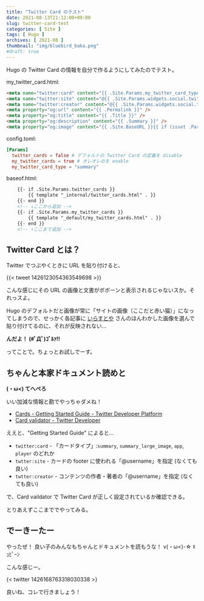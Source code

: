 ```yaml
---
title: "Twitter Card のテスト"
date: 2021-08-13T21:12:00+09:00
slug: twitter-card-test
categories: [ Site ]
tags: [ Hugo ]
archives: [ 2021-08 ]
thumbnail: "img/bluebird_baka.png"
#draft: true
---
```

Hugo の Twitter Card の情報を自分で作るようにしてみたのでテスト。

my_twitter_card.html:
```html
<meta name="twitter:card" content="{{ .Site.Params.my_twitter_card_type }}" />
<meta name="twitter:site" content="@{{ .Site.Params.widgets.social.twitter }}" />
<meta name="twitter:creator" content="@{{ .Site.Params.widgets.social.twitter }}" />
<meta property="og:url" content="{{ .Permalink }}" />
<meta property="og:title" content="{{ .Title }}" />
<meta property="og:description" content="{{ .Summary }}" />
<meta property="og:image" content="{{ .Site.BaseURL }}{{ if (isset .Params "thumbnail") }}{{ .Params.Thumbnail }}{{ else }}{{ index .Site.Params.Images 0 }}{{ end }}" />
```

config.toml:
```toml
[Params]
  twitter_cards = false # デフォルトの Twitter Card の定義を disable
  my_twitter_cards = true # オレオレのを enable
  my_twitter_card_type = "summary"
```

baseof.html:
```html
	{{- if .Site.Params.twitter_cards }}
		{{ template "_internal/twitter_cards.html" . }}
	{{- end }}
    <!-- ↓ここから追加 -->
	{{- if .Site.Params.my_twitter_cards }}
		{{ template "_default/my_twitter_cards.html" . }}
	{{- end }}
    <!-- ↑ここまで追加 -->
```

## Twitter Card とは？

Twitter でつぶやくときに URL を貼り付けると、

{{< tweet 1426123054363549698 >}}

こんな感じにその URL の画像と文書がボボーンと表示されるじゃないスか。それっスよ。

Hugo のデフォルトだと画像が常に「サイトの画像（ここだと赤い猫）」になってしまうので、せっかく各記事に [いらすとや](https://www.irasutoya.com/) さんのほんわかした画像を選んで貼り付けてるのに、それが反映されない…

**んだよ！ (#ﾟДﾟ)ｺﾞﾙｧ!!**

ってことで。ちょっとお試しでーす。

## ちゃんと本家ドキュメント読めと

**(・ω<) てへぺろ**

いい加減な情報と勘でやっちゃダメね！

- [Cards - Getting Started Guide - Twitter Developer Platform](https://developer.twitter.com/en/docs/twitter-for-websites/cards/guides/getting-started)
- [Card validator - Twitter Developer](https://cards-dev.twitter.com/validator)

ええと、"Getting Started Guide" によると…

- `twitter:card` - 「カードタイプ」:`summary`, `summary_large_image`, `app`, `player` のどれか
- `twtter:site` - カードの footer に使われる「@username」を指定 (なくても良い)
- `twtter:creator` - コンテンツの作者・著者の「@username」を指定 (なくても良い)

で、Card vaildator で Twitter Card が正しく設定されているか確認できる。

とりあえずここまででやってみる。

## でーきーたー

やったぜ！ 良い子のみんなもちゃんとドキュメントを読もうな！ v(・ω<)-☆ ｷｭﾋﾟｰﾝ

こんな感じー。

{< twitter 1426168763318030338 >}

良いね、コレで行きましょう！
